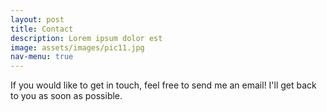 ```yaml
---
layout: post
title: Contact
description: Lorem ipsum dolor est
image: assets/images/pic11.jpg
nav-menu: true
---
```


If you would like to get in touch, feel free to send me an email! I'll get back to you as soon as possible.
